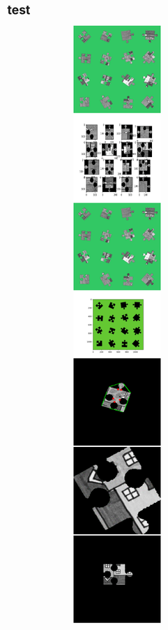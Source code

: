 # test



<div align=center><img width="200" height="200" src="img_presentation/puzzle_unsolved.jpg"/></div>     
<div align=center><img width="200" height="200" src="img_presentation/results.png"/></div>


<div align=center><img width="200" height="200" src="img_presentation/puzzle_unsolved.jpg"/></div>     
<div align=center><img width="200"  src="img_presentation/color_convert.png"/></div>



<div align=center><img width="200" height="200" src="img_presentation/convexity.png"/></div>

<div align=center><img width="200" height="200" src="img_presentation/piece_7.png"/></div>      
<div align=center><img width="200" height="200" src="img_presentation/piece_new_7.png"/></div>

